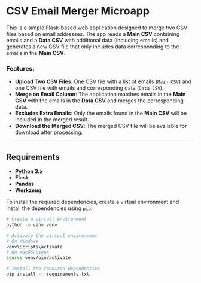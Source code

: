 # CSV Email Merger Microapp

This is a simple Flask-based web application designed to merge two CSV files based on email addresses. The app reads a **Main CSV** containing emails and a **Data CSV** with additional data (including emails) and generates a new CSV file that only includes data corresponding to the emails in the **Main CSV**.

### Features:
- **Upload Two CSV Files**: One CSV file with a list of emails (`Main CSV`) and one CSV file with emails and corresponding data (`Data CSV`).
- **Merge on Email Column**: The application matches emails in the **Main CSV** with the emails in the **Data CSV** and merges the corresponding data.
- **Excludes Extra Emails**: Only the emails found in the **Main CSV** will be included in the merged result.
- **Download the Merged CSV**: The merged CSV file will be available for download after processing.

---

## Requirements

- **Python 3.x**
- **Flask**
- **Pandas**
- **Werkzeug**

To install the required dependencies, create a virtual environment and install the dependencies using `pip`:

```bash
# Create a virtual environment
python -m venv venv

# Activate the virtual environment
# On Windows
venv\Scripts\activate
# On macOS/Linux
source venv/bin/activate

# Install the required dependencies
pip install -r requirements.txt
